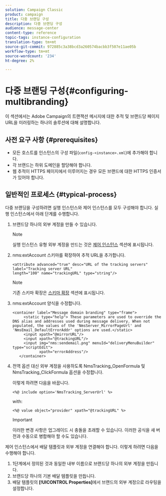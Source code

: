 ```yaml
---
solution: Campaign Classic
product: campaign
title: 다중 브랜딩 구성
description: 다중 브랜딩 구성
audience: message-center
content-type: reference
topic-tags: instance-configuration
translation-type: tm+mt
source-git-commit: 972885c3a38bcd3a260574bacbb3f507e11ae05b
workflow-type: tm+mt
source-wordcount: '234'
ht-degree: 2%

---
```



# 다중 브랜딩 구성{#configuring-multibranding}

이 섹션에서는 Adobe Campaign의 트랜잭션 메시지에 대한 추적 및 브랜드당 페이지 URL을 미러링하는 하나의 솔루션에 대해 설명합니다.

## 사전 요구 사항 {#prerequisites}

* 모든 호스트를 인스턴스의 구성 파일(`config-<instance>.xml`)에 추가해야 합니다.
* 각 브랜드는 하위 도메인을 할당해야 합니다.
* 웹 추적이 HTTPS 페이지에서 이루어지는 경우 모든 브랜드에 대한 HTTPS 인증서가 있어야 합니다.

## 일반적인 프로세스 {#typical-process}

다중 브랜딩을 구성하려면 실행 인스턴스와 제어 인스턴스를 모두 구성해야 합니다. 실행 인스턴스에서 아래 단계를 수행합니다.

1. 브랜드당 하나의 외부 계정을 만들 수 있습니다.

   >[!NOTE]
   >
   >실행 인스턴스 유형 외부 계정을 만드는 것은 [제어 인스턴스](../../message-center/using/creating-a-shared-connection.md#control-instance) 섹션에 표시됩니다.

1. nms:extAccount 스키마를 확장하여 추적 URL을 추가합니다.

   ```
   <attribute advanced="true" desc="URL of the tracking servers" label="Tracking server URL"
   length="100" name="trackingURL" type="string"/>
   ```

   >[!NOTE]
   >
   >기존 스키마 확장은 [스키마 확장](../../configuration/using/extending-a-schema.md) 섹션에 표시됩니다.

1. nms:extAccount 양식을 수정합니다.

   ```
   <container label="Message domain branding" type="frame">
        <static type="help"> These parameters are used to override the DNS alias and addresses used during message delivery. When not populated, the values of the 'NmsServer_MirrorPageUrl' and 'NmsEmail_DefaultErrorAddr' options are used.</static>
        <input xpath="@mirrorURL"/>
        <input xpath="@trackingURL"/>
        <input img="nms:sendemail.png" menuId="deliveryMenuBuilder" type="scriptEdit">
               xpath="errorAddress"/>
      </container>
   ```

1. 전역 옵션 대신 외부 계정을 사용하도록 NmsTracking_OpenFormula 및 NmsTracking_ClickFormula 옵션을 수정합니다.

   이렇게 하려면 다음을 바꿉니다.

   ```
   <%@ include option='NmsTracking_ServerUrl' %>
   ```

   with:

   ```
   <%@ value object="provider" xpath="@trackingURL" %>
   ```

   >[!IMPORTANT]
   >
   >이러한 변경 사항은 업그레이드 시 충돌을 초래할 수 있습니다. 이러한 공식을 새 버전과 수동으로 병합해야 할 수도 있습니다.

제어 인스턴스에서 배달 템플릿과 외부 계정을 연결해야 합니다. 이렇게 하려면 다음을 수행해야 합니다.

1. 1단계에서 정의된 것과 동일한 내부 이름으로 브랜드당 하나의 외부 계정을 만듭니다.
1. 브랜드당 하나의 기본 배달 템플릿을 만듭니다.
1. 배달 템플릿의 **[!UICONTROL Properties]**&#x200B;에서 브랜드의 외부 계정으로 라우팅을 설정합니다.

